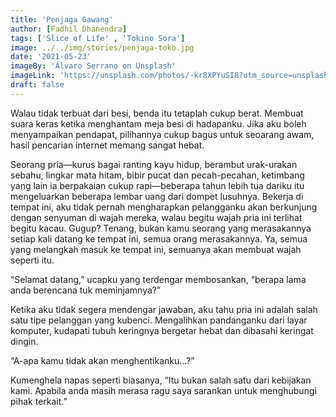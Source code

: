 ```yaml
---
title: 'Penjaga Gawang'
author: [Fadhil Dhanendra]
tags: ['Slice of Life' , 'Tokino Sora']
image: ../../img/stories/penjaga-toko.jpg
date: '2021-05-23'
imageBy: 'Álvaro Serrano on Unsplash'
imageLink: 'https://unsplash.com/photos/-kr8XPYuSI8?utm_source=unsplash&utm_medium=referral&utm_content=creditShareLink'
draft: false
---
```


Walau tidak terbuat dari besi, benda itu tetaplah cukup berat. Membuat suara keras ketika menghantam meja besi di hadapanku. Jika aku boleh menyampaikan pendapat, pilihannya cukup bagus untuk seoarang awam, hasil pencarian internet memang sangat hebat.

Seorang pria—kurus bagai ranting kayu hidup, berambut urak-urakan sebahu, lingkar mata hitam, bibir pucat dan pecah-pecahan, ketimbang yang lain ia berpakaian cukup rapi—beberapa tahun lebih tua dariku itu mengeluarkan beberapa lembar uang dari dompet lusuhnya. Bekerja di tempat ini, aku tidak pernah mengharapkan pelangganku akan berkunjung dengan senyuman di wajah mereka, walau begitu wajah pria ini terlihat begitu kacau. Gugup? Tenang, bukan kamu seorang yang merasakannya setiap kali datang ke tempat ini, semua orang merasakannya. Ya, semua yang melangkah masuk ke tempat ini, semuanya akan membuat wajah seperti itu.

“Selamat datang,” ucapku yang terdengar membosankan, “berapa lama anda berencana tuk meminjamnya?”

Ketika aku tidak segera mendengar jawaban, aku tahu pria ini adalah salah satu tipe pelanggan yang kubenci. Mengalihkan pandanganku dari layar komputer, kudapati tubuh keringnya bergetar hebat dan dibasahi keringat dingin.

“A-apa kamu tidak akan menghentikanku…?”

Kumenghela napas seperti biasanya, “Itu bukan salah satu dari kebijakan kami. Apabila anda masih merasa ragu saya sarankan untuk menghubungi pihak terkait.”

